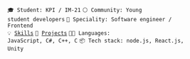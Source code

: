 <code>🎓 Student: KPI / IM-21</code>
<code>⚪ Community: Young student developers</code>
<code>👷 Speciality: Software engineer / Frontend</code><br>
<code>💡 [Skills](SKILLS.md)</code>
<code>🧻 [Projects](PROJECTS.md)</code>
<code>🧑‍💻 Languages: JavaScript, C#, C++, C</code>
<code>📦 Tech stack: node.js, React.js, Unity</code>
